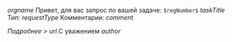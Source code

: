$orgname$ 
Привет, для вас запрос по вашей задаче: 
`$regNumber$` $taskTitle$
Тип: $requestType$ 
Комментарии: $comment$

_Подробнее >_ $url$
С уважением
*$author$*